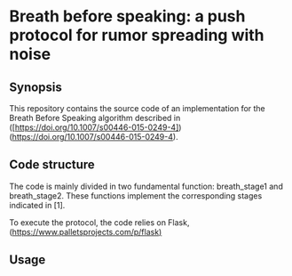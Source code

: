 ﻿# Breath before speaking: a push protocol for rumor spreading with noise


## Synopsis
This repository contains the source code of an implementation for the Breath Before Speaking algorithm described in ([https://doi.org/10.1007/s00446-015-0249-4])(https://doi.org/10.1007/s00446-015-0249-4).

## Code structure
The code is mainly divided in two fundamental function: breath_stage1 and breath_stage2. These functions implement the corresponding stages indicated in [1]. 
 
To execute the protocol, the code relies on Flask,([https://www.palletsprojects.com/p/flask)](https://www.palletsprojects.com/p/flask/) 


## Usage



